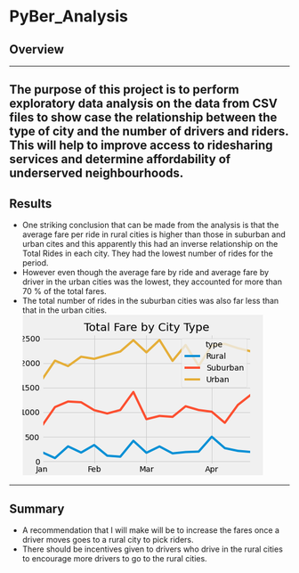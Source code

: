 # PyBer_Analysis
##  Overview
---
The purpose of this project is to perform exploratory data analysis on the data from CSV files to show case the relationship between the type of city and the number of drivers and riders. This will help to improve access to ridesharing services and determine affordability of underserved neighbourhoods.
---
## Results
* One striking conclusion that can be made from the analysis is that the average fare per ride in rural cities is higher than those in suburban and urban cites and this apparently this had an inverse relationship on the Total Rides in each city. They had the lowest number of rides for the period. 
* However even though the average fare by ride and average fare by driver in the urban cities was the lowest, they accounted for more than 70 % of the total fares.
* The total number of rides in the suburban cities was also far less than that in the urban cities.
![Pyber analysis](https://github.com/Elewekeadanma/PyBer_Analysis/blob/master/Resources/PyBer_fare_summary.png)
---
## Summary
- A recommendation that I will make will be to increase the fares once a driver moves goes to a rural city to pick riders.
- There should be incentives given to drivers who drive in the rural cities to encourage more drivers to go to the rural cities.
